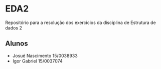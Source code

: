 # EDA2

Repositório para a resolução dos exercicios da disciplina de Estrutura de dados 2

## Alunos
 * Josué Nascimento 15/0038933
 * Igor Gabriel     15/0037074
